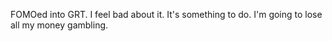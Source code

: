 FOMOed into GRT. I feel bad about it. It's something to do. I'm going to lose all my money gambling.
